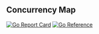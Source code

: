 ## Concurrency Map
[![Go Report Card](https://goreportcard.com/badge/github.com/seymourtang/concurrency-map)](https://goreportcard.com/report/github.com/seymourtang/concurrency-map)
[![Go Reference](https://pkg.go.dev/badge/github.com/seymourtang/concurrency-map.svg)](https://pkg.go.dev/github.com/seymourtang/concurrency-map)

